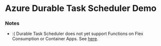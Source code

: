 # Azure Durable Task Scheduler Demo


<!-- // "type": "AzureStorage" -->

### Notes

- :( Durable Task Scheduler does not yet support Functions on Flex Consumption or Container Apps. See [here](https://learn.microsoft.com/en-us/azure/azure-functions/durable/durable-task-scheduler/develop-with-durable-task-scheduler-functions#limitations).